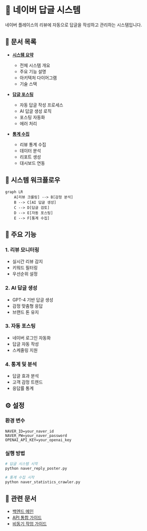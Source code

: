 # 🤖 네이버 답글 시스템

네이버 플레이스의 리뷰에 자동으로 답글을 작성하고 관리하는 시스템입니다.

## 📄 문서 목록

- **[시스템 요약](NAVER_REPLY_SYSTEM_SUMMARY.md)**
  - 전체 시스템 개요
  - 주요 기능 설명
  - 아키텍처 다이어그램
  - 기술 스택

- **[답글 포스팅](README_reply_posting.md)**
  - 자동 답글 작성 프로세스
  - AI 답글 생성 로직
  - 포스팅 자동화
  - 에러 처리

- **[통계 수집](README_statistics.md)**
  - 리뷰 통계 수집
  - 데이터 분석
  - 리포트 생성
  - 대시보드 연동

## 🔄 시스템 워크플로우

```mermaid
graph LR
    A[리뷰 크롤링] --> B[감정 분석]
    B --> C[AI 답글 생성]
    C --> D[답글 검토]
    D --> E[자동 포스팅]
    E --> F[통계 수집]
```

## 🚀 주요 기능

### 1. 리뷰 모니터링
- 실시간 리뷰 감지
- 키워드 필터링
- 우선순위 설정

### 2. AI 답글 생성
- GPT-4 기반 답글 생성
- 감정 맞춤형 응답
- 브랜드 톤 유지

### 3. 자동 포스팅
- 네이버 로그인 자동화
- 답글 자동 작성
- 스케줄링 지원

### 4. 통계 및 분석
- 답글 효과 분석
- 고객 감정 트렌드
- 응답률 통계

## ⚙️ 설정

### 환경 변수
```env
NAVER_ID=your_naver_id
NAVER_PW=your_naver_password
OPENAI_API_KEY=your_openai_key
```

### 실행 방법
```bash
# 답글 시스템 시작
python naver_reply_poster.py

# 통계 수집 시작
python naver_statistics_crawler.py
```

## 🔗 관련 문서
- [백엔드 메인](../README.md)
- [API 통합 가이드](../api_integration_guide.md)
- [비동기 작업 가이드](../async_jobs_guide.md)